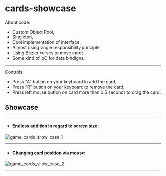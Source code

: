 # cards-showcase
About code:
- Custom Object Pool,
- Singleton,
- Cool implementation of interface,
- Almost using single responsibility principle,
- Using Bézier curves to move cards,
- Some kind of IoC for data bindigns.
____
Controls:
- Press "A" button on your keyboard to add the card,
- Press "R" button on your keyboard to remove the card,
- Press left mouse button on card more than 0.5 seconds to drag the card.


## Showcase

____
- #### Endless addition in regard to screen size:
 ![game_cards_show_case_1](https://user-images.githubusercontent.com/20683443/123229257-c8b40000-d4de-11eb-98dd-7cf9c0e06f6c.gif)
____

- #### Changing card position via mouse:
 ![game_cards_show_case_2](https://user-images.githubusercontent.com/20683443/123229372-e719fb80-d4de-11eb-81fc-423a3885b68f.gif)
____

